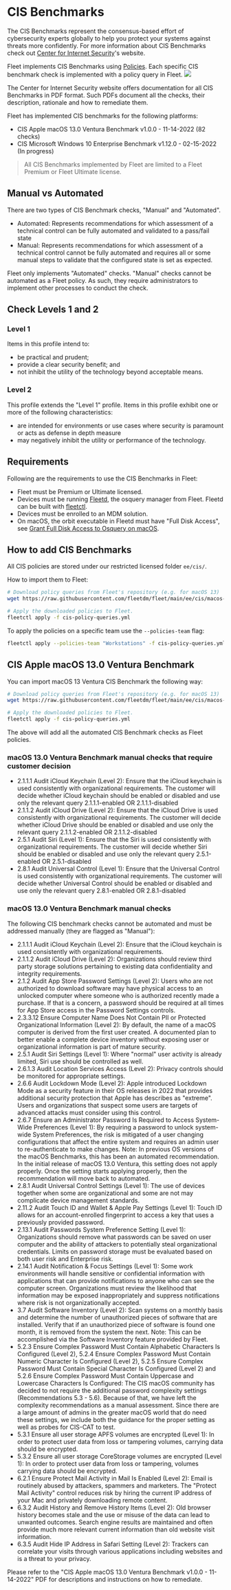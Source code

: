 # CIS Benchmarks

The CIS Benchmarks represent the consensus-based effort of cybersecurity experts globally to help you protect your systems against threats more confidently.
For more information about CIS Benchmarks check out [Center for Internet Security](https://www.cisecurity.org/cis-benchmarks)'s website.

Fleet implements CIS Benchmarks using [Policies](./REST-API.md#policies). Each specific CIS benchmark check is implemented with a policy query in Fleet.
<img src=https://user-images.githubusercontent.com/2073526/220428249-7a1b6433-24fe-4686-8dfb-b555c199f47d.png />

The Center for Internet Security website offers documentation for all CIS Benchmarks in PDF format. Such PDFs document all the checks, their description, rationale and how to remediate them.

Fleet has implemented CIS benchmarks for the following platforms:
- CIS Apple macOS 13.0 Ventura Benchmark v1.0.0 - 11-14-2022 (82 checks) 
- CIS Microsoft Windows 10 Enterprise Benchmark v1.12.0 - 02-15-2022 (In progress)

> All CIS Benchmarks implemented by Fleet are limited to a Fleet Premium or Fleet Ultimate license.

## Manual vs Automated

There are two types of CIS Benchmark checks, "Manual" and "Automated".
- Automated: Represents recommendations for which assessment of a technical control can be fully automated and validated to a pass/fail state
- Manual: Represents recommendations for which assessment of a technical control cannot be fully automated and requires all or some manual steps to validate that the configured state is set as expected.

Fleet only implements "Automated" checks. "Manual" checks cannot be automated as a Fleet policy. As such, they require administrators to implement other processes to conduct the check.

## Check Levels 1 and 2

### Level 1

Items in this profile intend to:
- be practical and prudent;
- provide a clear security benefit; and
- not inhibit the utility of the technology beyond acceptable means.

### Level 2

This profile extends the "Level 1" profile. Items in this profile exhibit one or more of the following characteristics:
- are intended for environments or use cases where security is paramount or acts as defense in depth measure
- may negatively inhibit the utility or performance of the technology.

## Requirements

Following are the requirements to use the CIS Benchmarks in Fleet:

- Fleet must be Premium or Ultimate licensed.
- Devices must be running [Fleetd](https://fleetdm.com/docs/using-fleet/orbit), the osquery manager from Fleet. Fleetd can be built with [fleetctl](https://fleetdm.com/docs/using-fleet/adding-hosts#osquery-installer).
- Devices must be enrolled to an MDM solution.
- On macOS, the orbit executable in Fleetd must have "Full Disk Access", see [Grant Full Disk Access to Osquery on macOS](Adding-hosts.md#grant-full-disk-access-to-osquery-on-macos).

## How to add CIS Benchmarks

All CIS policies are stored under our restricted licensed folder `ee/cis/`.

How to import them to Fleet:
```sh
# Download policy queries from Fleet's repository (e.g. for macOS 13)
wget https://raw.githubusercontent.com/fleetdm/fleet/main/ee/cis/macos-13/cis-policy-queries.yml

# Apply the downloaded policies to Fleet.
fleetctl apply -f cis-policy-queries.yml
```

To apply the policies on a specific team use the `--policies-team` flag:
```sh
fleetctl apply --policies-team "Workstations" -f cis-policy-queries.yml
```

## CIS Apple macOS 13.0 Ventura Benchmark

You can import macOS 13 Ventura CIS Benchmark the following way:
```sh
# Download policy queries from Fleet's repository (e.g. for macOS 13)
wget https://raw.githubusercontent.com/fleetdm/fleet/main/ee/cis/macos-13/cis-policy-queries.yml

# Apply the downloaded policies to Fleet.
fleetctl apply -f cis-policy-queries.yml
```

The above will add all the automated CIS Benchmark checks as Fleet policies.

### macOS 13.0 Ventura Benchmark manual checks that require customer decision

- 2.1.1.1 Audit iCloud Keychain (Level 2): Ensure that the iCloud keychain is used consistently with organizational requirements.
    The customer will decide whether iCloud keychain should be enabled or disabled and use only the relevant query
    2.1.1.1-enabled OR 2.1.1.1-disabled
- 2.1.1.2 Audit iCloud Drive (Level 2): Ensure that the iCloud Drive is used consistently with organizational requirements.
    The customer will decide whether iCloud Drive should be enabled or disabled and use only the relevant query
    2.1.1.2-enabled OR 2.1.1.2-disabled
- 2.5.1 Audit Siri (Level 1): Ensure that the Siri is used consistently with organizational requirements.
    The customer will decide whether Siri should be enabled or disabled and use only the relevant query
    2.5.1-enabled OR 2.5.1-disabled
- 2.8.1 Audit Universal Control (Level 1): Ensure that the Universal Control is used consistently with organizational requirements.
    The customer will decide whether Universal Control should be enabled or disabled and use only the relevant query
    2.8.1-enabled OR 2.8.1-disabled

### macOS 13.0 Ventura Benchmark manual checks

The following CIS benchmark checks cannot be automated and must be addressed manually (they are flagged as "Manual"):
- 2.1.1.1 Audit iCloud Keychain (Level 2): Ensure that the iCloud keychain is used consistently with organizational requirements.
- 2.1.1.2 Audit iCloud Drive (Level 2): Organizations should review third party storage solutions pertaining to existing data confidentiality and integrity requirements.
- 2.1.2 Audit App Store Password Settings (Level 2): Users who are not authorized to download software may have physical access to an unlocked computer where someone who is authorized recently made a purchase. If that is a concern, a password should be required at all times for App Store access in the Password Settings controls.
- 2.3.3.12 Ensure Computer Name Does Not Contain PII or Protected Organizational Information (Level 2): By default, the name of a macOS computer is derived from the first user created. A documented plan to better enable a complete device inventory without exposing user or organizational information is part of mature security.
- 2.5.1 Audit Siri Settings (Level 1): Where "normal" user activity is already limited, Siri use should be controlled as well.
- 2.6.1.3 Audit Location Services Access (Level 2): Privacy controls should be monitored for appropriate settings.
- 2.6.6 Audit Lockdown Mode (Level 2): Apple introduced Lockdown Mode as a security feature in their OS releases in 2022 that provides additional security protection that Apple has describes as "extreme". Users and organizations that suspect some users are targets of advanced attacks must consider using this control.
- 2.6.7 Ensure an Administrator Password Is Required to Access System-Wide Preferences (Level 1): By requiring a password to unlock system-wide System Preferences, the risk is mitigated of a user changing configurations that affect the entire system and requires an admin user to re-authenticate to make changes. Note: In previous OS versions of the macOS Benchmarks, this has been an automated recommendation. In the initial release of macOS 13.0 Ventura, this setting does not apply properly. Once the setting starts applying properly, then the recommendation will move back to automated.
- 2.8.1 Audit Universal Control Settings (Level 1): The use of devices together when some are organizational and some are not may complicate device management standards.
- 2.11.2 Audit Touch ID and Wallet & Apple Pay Settings (Level 1): Touch ID allows for an account-enrolled fingerprint to access a key that uses a previously provided password.
- 2.13.1 Audit Passwords System Preference Setting (Level 1): Organizations should remove what passwords can be saved on user computer and the ability of attackers to potentially steal organizational credentials. Limits on password storage must be evaluated based on both user risk and Enterprise risk.
- 2.14.1 Audit Notification & Focus Settings (Level 1): Some work environments will handle sensitive or confidential information with applications that can provide notifications to anyone who can see the computer screen. Organizations must review the likelihood that information may be exposed inappropriately and suppress notifications where risk is not organizationally accepted.
- 3.7 Audit Software Inventory (Level 2): Scan systems on a monthly basis and determine the number of unauthorized pieces of software that are installed. Verify that if an unauthorized piece of software is found one month, it is removed from the system the next. Note: This can be accomplished via the Software Inventory feature provided by Fleet.
- 5.2.3 Ensure Complex Password Must Contain Alphabetic Characters Is Configured (Level 2), 5.2.4 Ensure Complex Password Must Contain Numeric Character Is Configured (Level 2), 5.2.5 Ensure Complex Password Must Contain Special Character Is Configured (Level 2) and 5.2.6 Ensure Complex Password Must Contain Uppercase and Lowercase Characters Is Configured: The CIS macOS community has decided to not require the additional password complexity settings (Recommendations 5.3 - 5.6). Because of that, we have left the complexity recommendations as a manual assessment. Since there are a large amount of admins in the greater macOS world that do need these settings, we include both the guidance for the proper setting as well as probes for CIS-CAT to test.
- 5.3.1 Ensure all user storage APFS volumes are encrypted (Level 1): In order to protect user data from loss or tampering volumes, carrying data should be encrypted.
- 5.3.2 Ensure all user storage CoreStorage volumes are encrypted (Level 1): In order to protect user data from loss or tampering, volumes carrying data should be encrypted.
- 6.2.1 Ensure Protect Mail Activity in Mail Is Enabled (Level 2): Email is routinely abused by attackers, spammers and marketers. The "Protect Mail Activity" control reduces risk by hiring the current IP address of your Mac and privately downloading remote content.
- 6.3.2 Audit History and Remove History Items (Level 2): Old browser history becomes stale and the use or misuse of the data can lead to unwanted outcomes. Search engine results are maintained and often provide much more relevant current information than old website visit information.
- 6.3.5 Audit Hide IP Address in Safari Setting (Level 2): Trackers can correlate your visits through various applications including websites and is a threat to your privacy. 

Please refer to the "CIS Apple macOS 13.0 Ventura Benchmark v1.0.0 - 11-14-2022" PDF for descriptions and instructions on how to remediate.

<meta name="pageOrderInSection" value="1700">
<meta name="title" value="CIS Benchmarks">
